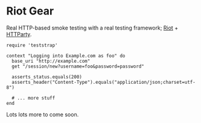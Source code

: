 # Riot Gear

Real HTTP-based smoke testing with a real testing framework; [Riot](http://thumblemonks.github.com/riot) + [HTTParty]().

    require 'teststrap'

    context "Logging into Example.com as foo" do
      base_uri "http://example.com"
      get "/session/new?username=foo&password=password"

      asserts_status.equals(200)
      asserts_header("Content-Type").equals("application/json;charset=utf-8")

      # ... more stuff
    end

Lots lots more to come soon.